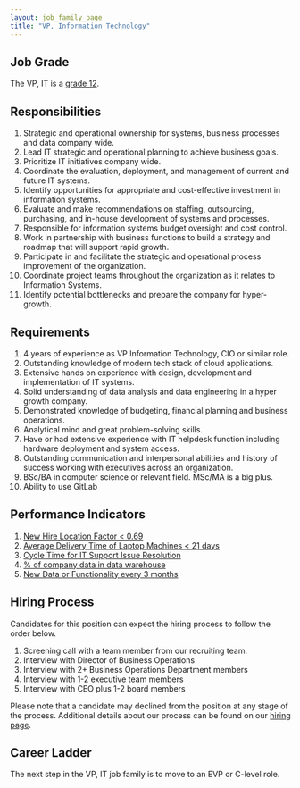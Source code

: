 ```yaml
---
layout: job_family_page
title: "VP, Information Technology"
---
```


## Job Grade 

The VP, IT is a [grade 12](/handbook/total-rewards/compensation/compensation-calculator/#gitlab-job-grades).


## Responsibilities
1. Strategic and operational ownership for systems, business processes and data company wide.
1. Lead IT strategic and operational planning to achieve business goals.
1. Prioritize IT initiatives company wide.
1. Coordinate the evaluation, deployment, and management of current and future IT systems.
1. Identify opportunities for appropriate and cost-effective investment in information systems.
1. Evaluate and make recommendations on staffing, outsourcing, purchasing, and in-house development of systems and processes.
1. Responsible for information systems budget oversight and cost control.
1. Work in partnership with business functions to build a strategy and roadmap that will support rapid growth.
1. Participate in and facilitate the strategic and operational process improvement of the organization.
1. Coordinate project teams throughout the organization as it relates to Information Systems.
1. Identify potential bottlenecks and prepare the company for hyper-growth.

## Requirements
1. 4 years of experience as VP Information Technology, CIO or similar role.
1. Outstanding knowledge of modern tech stack of cloud applications.
1. Extensive hands on experience with design, development and implementation of IT systems.
1. Solid understanding of data analysis and data engineering in a hyper growth company.
1. Demonstrated knowledge of budgeting, financial planning and business operations.
1. Analytical mind and great problem-solving skills.
1. Have or had extensive experience with IT helpdesk function including hardware deployment and system access.
1. Outstanding communication and interpersonal abilities and history of success working with executives across an organization.
1. BSc/BA in computer science or relevant field. MSc/MA is a big plus.
1. Ability to use GitLab

## Performance Indicators
1. [New Hire Location Factor < 0.69](/handbook/business-technology/metrics/#new-hire-location-factor--069)
1. [Average Delivery Time of Laptop Machines < 21 days](/handbook/business-technology/metrics/#average-delivery-time-of-laptop-machines--21-days)
1. [Cycle Time for IT Support Issue Resolution](/handbook/business-technology/metrics/#cycle-time-for-it-support-issue-resolution)
1. [% of company data in data warehouse](/handbook/business-technology/metrics/#percent--of-company-data-in-data-warehouse)
1. [New Data or Functionality every 3 months](/handbook/business-technology/metrics/#new-data-or-functionality-every-3-months)


## Hiring Process
Candidates for this position can expect the hiring process to follow the order below.
1. Screening call with a team member from our recruiting team.
1. Interview with Director of Business Operations
1. Interview with 2+ Business Operations Department members
1. Interview with 1-2 executive team members
1. Interview with CEO plus 1-2 board members

Please note that a candidate may declined from the position at any stage of the process.
Additional details about our process can be found on our [hiring page](/handbook/hiring/).

## Career Ladder

The next step in the VP, IT job family is to move to an EVP or C-level role. 

